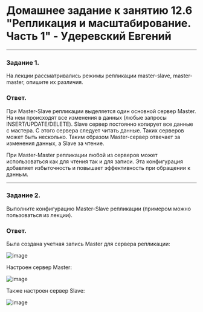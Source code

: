 # Домашнее задание к занятию 12.6 "Репликация и масштабирование. Часть 1" - Удеревский Евгений
---

### Задание 1.

На лекции рассматривались режимы репликации master-slave, master-master, опишите их различия.

### Ответ.
При Master-Slave репликации выделяется один основной сервер  Master.  На нем происходят все изменения в данных (любые запросы INSERT/UPDATE/DELETE).
Slave сервер постоянно копирует все данные с мастера. С этого сервера следует читать данные. Таких серверов может быть несколько. Таким образом Master-сервер отвечает за изменения данных, а Slave за чтение.  

При Master-Master репликации любой из серверов может использоваться как для чтения так и для записи. Эта конфигурация добавляет избыточность и повышает эффективность при обращении к данным.


---

### Задание 2.

Выполните конфигурацию Master-Slave репликации (примером можно пользоваться из лекции).  

### Ответ.
Была создана учетная запись Master для сервера репликации:

![image](https://user-images.githubusercontent.com/105911902/191211378-062a287c-ba5d-4a2a-a3b6-3924c8eb69d5.png)


Настроен сервер Master:

![image](https://user-images.githubusercontent.com/105911902/191211436-6fb63c0f-19e3-4710-9955-0913dc3ec786.png)


Также настроен сервер Slave:

![image](https://user-images.githubusercontent.com/105911902/191211469-62087f8b-361e-451f-aa99-3ed2ef4c568b.png)




